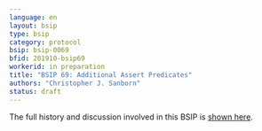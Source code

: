 ```yaml
---
language: en
layout: bsip
type: bsip
category: protocol
bsip: bsip-0069
bfid: 201910-bsip69
workerid: in preparation
title: "BSIP 69: Additional Assert Predicates"
authors: "Christopher J. Sanborn"
status: draft
---
```


The full history and discussion involved in this BSIP is
[shown here](https://github.com/bitshares/bsips/issues/175).
